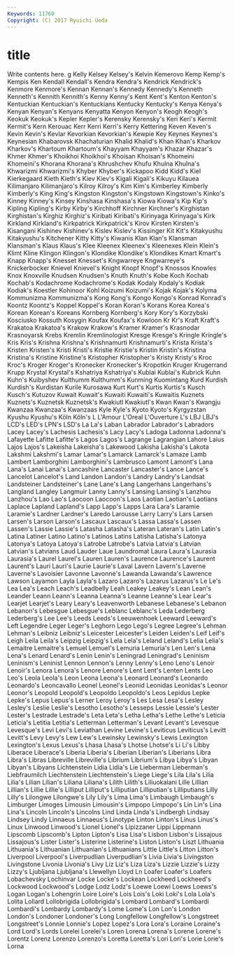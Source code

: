 ```yaml
---
Keywords: 11760 
Copyright: (C) 2017 Ryuichi Ueda
---
```


# title

Write contents here.
g Kelly Kelsey Kelsey's Kelvin Kemerovo Kemp Kemp's Kempis
Ken Kendall Kendall's Kendra Kendra's Kendrick Kendrick's Kenmore Kenmore's Kennan
Kennan's Kennedy Kennedy's Kenneth Kenneth's Kennith Kennith's Kenny Kenny's Kent
Kent's Kenton Kenton's Kentuckian Kentuckian's Kentuckians Kentucky Kentucky's Kenya Kenya's
Kenyan Kenyan's Kenyans Kenyatta Kenyon Kenyon's Keogh Keogh's Keokuk Keokuk's
Kepler Kepler's Kerensky Kerensky's Keri Keri's Kermit Kermit's Kern Kerouac
Kerr Kerri Kerri's Kerry Kettering Keven Keven's Kevin Kevin's Kevlar
Kevorkian Kevorkian's Kewpie Key Keynes Keynes's Keynesian Khabarovsk Khachaturian Khalid
Khalid's Khan Khan's Kharkov Kharkov's Khartoum Khartoum's Khayyam Khayyam's Khazar
Khazar's Khmer Khmer's Khoikhoi Khoikhoi's Khoisan Khoisan's Khomeini Khomeini's Khorana
Khorana's Khrushchev Khufu Khulna Khulna's Khwarizmi Khwarizmi's Khyber Khyber's Kickapoo
Kidd Kidd's Kiel Kierkegaard Kieth Kieth's Kiev Kiev's Kigali Kigali's
Kikuyu Kilauea Kilimanjaro Kilimanjaro's Kilroy Kilroy's Kim Kim's Kimberley Kimberly
Kimberly's King King's Kingston Kingston's Kingstown Kingstown's Kinko's Kinney Kinney's
Kinsey Kinshasa Kinshasa's Kiowa Kiowa's Kip Kip's Kipling Kipling's Kirby
Kirby's Kirchhoff Kirchner Kirchner's Kirghistan Kirghistan's Kirghiz Kirghiz's Kiribati Kiribati's
Kirinyaga Kirinyaga's Kirk Kirkland Kirkland's Kirkpatrick Kirkpatrick's Kirov Kirsten Kirsten's
Kisangani Kishinev Kishinev's Kislev Kislev's Kissinger Kit Kit's Kitakyushu Kitakyushu's
Kitchener Kitty Kitty's Kiwanis Klan Klan's Klansman Klansman's Klaus Klaus's
Klee Kleenex Kleenex's Kleenexes Klein Klein's Klimt Kline Klingon Klingon's
Klondike Klondike's Klondikes Kmart Kmart's Knapp Knapp's Knesset Knesset's Kngwarreye
Kngwarreye's Knickerbocker Knievel Knievel's Knight Knopf Knopf's Knossos Knowles Knox
Knoxville Knudsen Knudsen's Knuth Knuth's Kobe Koch Kochab Kochab's Kodachrome
Kodachrome's Kodak Kodaly Kodaly's Kodiak Kodiak's Koestler Kohinoor Kohl Koizumi
Koizumi's Kojak Kojak's Kolyma Kommunizma Kommunizma's Kong Kong's Kongo Kongo's
Konrad Konrad's Koontz Koontz's Koppel Koppel's Koran Koran's Korans Korea
Korea's Korean Korean's Koreans Kornberg Kornberg's Kory Kory's Korzybski Kosciusko
Kossuth Kosygin Koufax Koufax's Kowloon Kr Kr's Kraft Kraft's Krakatoa
Krakatoa's Krakow Krakow's Kramer Kramer's Krasnodar Krasnoyarsk Krebs Kremlin Kremlinologist
Kresge Kresge's Kringle Kringle's Kris Kris's Krishna Krishna's Krishnamurti Krishnamurti's
Krista Krista's Kristen Kristen's Kristi Kristi's Kristie Kristie's Kristin Kristin's
Kristina Kristina's Kristine Kristine's Kristopher Kristopher's Kristy Kristy's Kroc Kroc's
Kroger Kroger's Kronecker Kronecker's Kropotkin Kruger Krugerrand Krupp Krystal Krystal's
Kshatriya Kshatriya's Kublai Kublai's Kubrick Kuhn Kuhn's Kuibyshev Kulthumm Kulthumm's
Kunming Kuomintang Kurd Kurdish Kurdish's Kurdistan Kurile Kurosawa Kurt Kurt's
Kurtis Kurtis's Kusch Kusch's Kutuzov Kuwait Kuwait's Kuwaiti Kuwaiti's Kuwaitis
Kuznets Kuznets's Kuznetsk Kuznetsk's Kwakiutl Kwakiutl's Kwan Kwan's Kwangju Kwanzaa
Kwanzaa's Kwanzaas Kyle Kyle's Kyoto Kyoto's Kyrgyzstan Kyushu Kyushu's Köln
Köln's L L'Amour L'Oreal L'Ouverture L's LBJ LBJ's LCD's LED's
LPN's LSD's La La's Laban Labrador Labrador's Labradors Lacey Lacey's
Lachesis Lachesis's Lacy Lacy's Ladoga Ladonna Ladonna's Lafayette Lafitte Lafitte's
Lagos Lagos's Lagrange Lagrangian Lahore Laius Lajos Lajos's Lakeisha Lakeisha's
Lakewood Lakisha Lakisha's Lakota Lakshmi Lakshmi's Lamar Lamar's Lamarck Lamarck's
Lamaze Lamb Lambert Lamborghini Lamborghini's Lambrusco Lamont Lamont's Lana Lana's
Lanai Lanai's Lancashire Lancaster Lancaster's Lance Lance's Lancelot Lancelot's Land
Landon Landon's Landry Landry's Landsat Landsteiner Landsteiner's Lane Lane's Lang
Langerhans Langerhans's Langland Langley Langmuir Lanny Lanny's Lansing Lansing's Lanzhou
Lanzhou's Lao Lao's Laocoon Laocoon's Laos Laotian Laotian's Laotians Laplace
Lapland Lapland's Lapp Lapp's Lapps Lara Lara's Laramie Laramie's Lardner
Lardner's Laredo Larousse Larry Larry's Lars Larsen Larsen's Larson Larson's
Lascaux Lascaux's Lassa Lassa's Lassen Lassen's Lassie Lassie's Latasha Latasha's
Lateran Lateran's Latin Latin's Latina Latiner Latino Latino's Latinos Latins
Latisha Latisha's Latonya Latonya's Latoya Latoya's Latrobe Latrobe's Latvia Latvia's
Latvian Latvian's Latvians Laud Lauder Laue Laundromat Laura Laura's Laurasia
Laurasia's Laurel Laurel's Lauren Lauren's Laurence Laurence's Laurent Laurent's Lauri
Lauri's Laurie Laurie's Laval Lavern Lavern's Laverne Laverne's Lavoisier Lavonne
Lavonne's Lawanda Lawanda's Lawrence Lawson Layamon Layla Layla's Lazaro Lazaro's
Lazarus Lazarus's Le Le's Lea Lea's Leach Leach's Leadbelly Leah
Leakey Leakey's Lean Lean's Leander Leann Leann's Leanna Leanna's Leanne
Leanne's Lear Lear's Learjet Learjet's Leary Leary's Leavenworth Lebanese Lebanese's
Lebanon Lebanon's Lebesgue Lebesgue's Leblanc Leblanc's Leda Lederberg Lederberg's Lee
Lee's Leeds Leeds's Leeuwenhoek Leeward Leeward's Left Legendre Leger Leger's
Leghorn Lego Lego's Legree Legree's Lehman Lehman's Leibniz Leibniz's Leicester
Leicester's Leiden Leiden's Leif Leif's Leigh Leila Leila's Leipzig Leipzig's
Lela Lela's Leland Leland's Lelia Lelia's Lemaitre Lemaitre's Lemuel Lemuel's
Lemuria Lemuria's Len Len's Lena Lena's Lenard Lenard's Lenin Lenin's
Leningrad Leningrad's Leninism Leninism's Leninist Lennon Lennon's Lenny Lenny's Leno
Leno's Lenoir Lenoir's Lenora Lenora's Lenore Lenore's Lent Lent's Lenten
Lents Leo Leo's Leola Leola's Leon Leona Leona's Leonard Leonard's
Leonardo Leonardo's Leoncavallo Leonel Leonel's Leonid Leonidas Leonidas's Leonor Leonor's
Leopold Leopold's Leopoldo Leopoldo's Leos Lepidus Lepke Lepke's Lepus Lepus's
Lerner Leroy Leroy's Les Lesa Lesa's Lesley Lesley's Leslie Leslie's
Lesotho Lesotho's Lesseps Lessie Lessie's Lester Lester's Lestrade Lestrade's Leta
Leta's Letha Letha's Lethe Lethe's Leticia Leticia's Letitia Letitia's Letterman
Letterman's Levant Levant's Levesque Levesque's Levi Levi's Leviathan Levine Levine's
Leviticus Leviticus's Levitt Levitt's Levy Levy's Lew Lew's Lewinsky Lewinsky's
Lewis Lexington Lexington's Lexus Lexus's Lhasa Lhasa's Lhotse Lhotse's Li
Li's Libby Liberace Liberace's Liberia Liberia's Liberian Liberian's Liberians Libra
Libra's Libras Libreville Libreville's Librium Librium's Libya Libya's Libyan Libyan's
Libyans Lichtenstein Lidia Lidia's Lie Lieberman Lieberman's Liebfraumilch Liechtenstein Liechtenstein's
Liege Liege's Lila Lila's Lilia Lilia's Lilian Lilian's Liliana Liliana's
Lilith Lilith's Liliuokalani Lille Lillian Lillian's Lillie Lillie's Lilliput Lilliput's
Lilliputian Lilliputian's Lilliputians Lilly Lilly's Lilongwe Lilongwe's Lily Lily's Lima
Lima's Limbaugh Limbaugh's Limburger Limoges Limousin Limousin's Limpopo Limpopo's Lin
Lin's Lina Lina's Lincoln Lincoln's Lincolns Lind Linda Linda's Lindbergh
Lindsay Lindsey Lindy Linnaeus Linnaeus's Linotype Linton Linton's Linus Linus's
Linux Linwood Linwood's Lionel Lionel's Lipizzaner Lippi Lippmann Lipscomb Lipscomb's
Lipton Lipton's Lisa Lisa's Lisbon Lisbon's Lissajous Lissajous's Lister Lister's
Listerine Listerine's Liston Liston's Liszt Lithuania Lithuania's Lithuanian Lithuanian's Lithuanians
Little Little's Litton Litton's Liverpool Liverpool's Liverpudlian Liverpudlian's Livia Livia's
Livingston Livingstone Livonia Livonia's Livy Liz Liz's Liza Liza's Lizzie
Lizzie's Lizzy Lizzy's Ljubljana Ljubljana's Llewellyn Lloyd Ln Loafer Loafer's
Loafers Lobachevsky Lochinvar Locke Locke's Lockean Lockheed Lockheed's Lockwood Lockwood's
Lodge Lodz Lodz's Loewe Loewi Loews Loews's Logan Logan's Lohengrin
Loire Loire's Lois Lois's Loki Loki's Lola Lola's Lolita Lollard
Lollobrigida Lollobrigida's Lombard Lombard's Lombardi Lombardi's Lombardy Lombardy's Lome Lome's
Lon Lon's London London's Londoner Londoner's Long Longfellow Longfellow's Longstreet
Longstreet's Lonnie Lonnie's Lopez Lopez's Lora Lora's Loraine Loraine's Lord
Lord's Lords Lorelei Lorelei's Loren Lorena Lorena's Lorene Lorene's Lorentz
Lorenz Lorenzo Lorenzo's Loretta Loretta's Lori Lori's Lorie Lorie's Lorna
